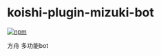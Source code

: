 # koishi-plugin-mizuki-bot

[![npm](https://img.shields.io/npm/v/koishi-plugin-mizuki-bot?style=flat-square)](https://www.npmjs.com/package/koishi-plugin-mizuki-bot)

方舟 多功能bot
